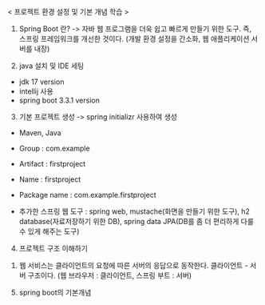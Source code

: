< 프로젝트 환경 설정 및 기본 개념 학습 >

1. Spring Boot 란?
-> 자바 웹 프로그램을 더욱 쉽고 빠르게 만들기 위한 도구. 즉, 스프링 프레임워크를 개선한 것이다.
(개발 환경 설정을 간소화, 웹 애플리케이션 서버를 내장)

2. java 설치 및 IDE 세팅
- jdk 17 version
- intellij 사용
- spring boot 3.3.1 version

3. 기본 프로젝트 생성
-> spring initializr 사용하여 생성

- Maven, Java
- Group : com.example
- Artifact : firstproject
- Name : firstproject
- Package name : com.example.firstproject

- 추가한 스프링 웹 도구 : spring web, mustache(화면을 만들기 위한 도구), h2 database(자료저장하기 위한 DB), spring data JPA(DB를 좀 더 편리하게 다룰 수 있게 해주는 도구)

4. 프로젝트 구조 이해하기
1) 웹 서비스는 클라이언트의 요청에 따른 서버의 응답으로 동작한다.
클라이언트 - 서버 구조이다. (웹 브라우저 : 클라이언트, 스프링 부트 : 서버)

5. spring boot의 기본개념
   
